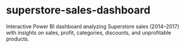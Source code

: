 # superstore-sales-dashboard
Interactive Power BI dashboard analyzing Superstore sales (2014–2017) with insights on sales, profit, categories, discounts, and unprofitable products.
